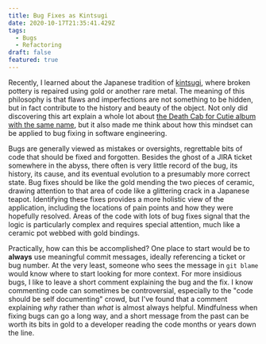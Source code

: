 ```yaml
---
title: Bug Fixes as Kintsugi
date: 2020-10-17T21:35:41.429Z
tags:
  - Bugs
  - Refactoring
draft: false
featured: true
---
```

Recently, I learned about the Japanese tradition of [kintsugi](https://en.wikipedia.org/wiki/Kintsugi), where broken pottery is repaired using gold or another rare metal.  The meaning of this philosophy is that flaws and imperfections are not something to be hidden, but in fact contribute to the history and beauty of the object.  Not only did discovering this art explain a whole lot about [the Death Cab for Cutie album with the same name](https://en.wikipedia.org/wiki/Kintsugi_(album)), but it also made me think about how this mindset can be applied to bug fixing in software engineering.

Bugs are generally viewed as mistakes or oversights, regrettable bits of code that should be fixed and forgotten.  Besides the ghost of a JIRA ticket somewhere in the abyss, there often is very little record of the bug, its history, its cause, and its eventual evolution to a presumably more correct state.  Bug fixes should be like the gold mending the two pieces of ceramic, drawing attention to that area of code like a glittering crack in a Japanese teapot.  Identifying these fixes provides a more holistic view of the application, including the locations of pain points and how they were hopefully resolved.  Areas of the code with lots of bug fixes signal that the logic is particularly complex and requires special attention, much like a ceramic pot webbed with gold bindings.

Practically, how can this be accomplished?  One place to start would be to **always** use meaningful commit messages,  ideally referencing a ticket or bug number.  At the very least, someone who sees the message in `git blame` would know where to start looking for more context.  For more insidious bugs, I like to leave a short comment explaining the bug and the fix.  I know commenting code can sometimes be controversial, especially to the "code should be self documenting" crowd, but I've found that a comment explaining *why* rather than *what* is almost always helpful.  Mindfulness when fixing bugs can go a long way, and a short message from the past can be worth its bits in gold to a developer reading the code months or years down the line.